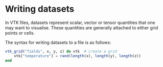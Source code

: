 # Writing datasets

In VTK files, datasets represent scalar, vector or tensor quantities that one may want to visualise.
These quantities are generally attached to either grid points or cells.

The syntax for writing datasets to a file is as follows:

```julia
vtk_grid("fields", x, y, z) do vtk  # create a grid
    vtk["temperature"] = rand(length(x), length(y), length(z))
end
```

